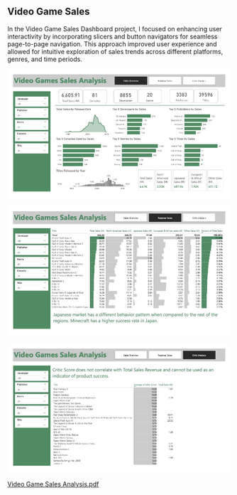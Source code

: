 
## Video Game Sales

In the Video Game Sales Dashboard project, I focused on enhancing user interactivity by incorporating slicers and button navigators for seamless page-to-page navigation. This approach improved user experience and allowed for intuitive exploration of sales trends across different platforms, genres, and time periods.

![](https://github.com/LilyElizabethJohn/PowerBI-Portfolio-Projects/blob/d6d24e8ba396c28f5e204cba6e00b78b4d0b3b12/Video%20Game%20Sales/Video%20Game%20Sales%20Analysis.jpg)

![](https://github.com/LilyElizabethJohn/PowerBI-Portfolio-Projects/blob/d6d24e8ba396c28f5e204cba6e00b78b4d0b3b12/Video%20Game%20Sales/Video%20Game%20Sales%20Analysis%202.jpg)

![](https://github.com/LilyElizabethJohn/PowerBI-Portfolio-Projects/blob/d6d24e8ba396c28f5e204cba6e00b78b4d0b3b12/Video%20Game%20Sales/Video%20Game%20Sales%20Analysis%203.jpg)

[Video Game Sales Analysis.pdf](https://github.com/user-attachments/files/20234203/Video.Game.Sales.Analysis.pdf)


